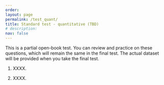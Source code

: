 ```yaml
---
order: 
layout: page
permalink: /test_quant/
title: Standard test - quantitative (TBD)
# description:
nav: false
---
```


This is a partial open-book test. You can review and practice on these questions, which will remain the same in the final test. The actual dataset will be provided when you take the final test.

1. XXXX. 

2. XXXX.